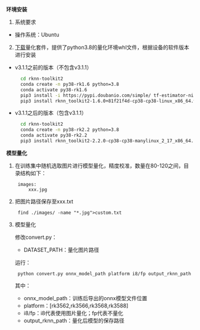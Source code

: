 **环境安装**

1. 系统要求

- 操作系统：Ubuntu

2. [下载](https://pan.baidu.com/s/1AVKxKGzBEc0iBMuSMJaDJQ?pwd=0000)量化套件，提供了python3.8的量化环境whl文件，根据设备的软件版本进行安装

- v3.1.1之前的版本（不包含v3.1.1）

  ```bash
    cd rknn-toolkit2
    conda create -n py38-rk1.6 python=3.8
    conda activate py38-rk1.6
    pip3 install -i https://pypi.doubanio.com/simple/ tf-estimator-nightly==2.8.0.dev2021122109
    pip3 install rknn_toolkit2-1.6.0+81f21f4d-cp38-cp38-linux_x86_64.whl
  ```

- v3.1.1之后的版本（包含v3.1.1）

  ```bash
    cd rknn-toolkit2
    conda create -n py38-rk2.2 python=3.8
    conda activate py38-rk2.2
    pip3 install rknn_toolkit2-2.2.0-cp38-cp38-manylinux_2_17_x86_64.manylinux2014_x86_64.whl
  ```

**模型量化**

1. 在训练集中随机选取图片进行模型量化，精度校准，数量在80-120之间，目录结构如下：

   ```
    images:
    	xxx.jpg
   ```

2. 把图片路径保存至xxx.txt

   ```
    find ./images/ -name "*.jpg">custom.txt
   ```

3. 模型量化

   修改convert.py：

   - DATASET_PATH：量化图片路径

   运行：

   ```
    python convert.py onnx_model_path platform i8/fp output_rknn_path
   ```

   其中：

   - onnx_model_path：训练后导出的onnx模型文件位置
   - platform：[rk3562,rk3566,rk3568,rk3588]
   - i8/fp：i8代表使用图片量化；fp代表不量化
   - output_rknn_path：量化后模型的保存路径
